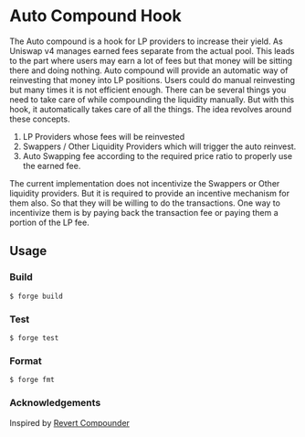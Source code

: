 # Auto Compound Hook

The Auto compound is a hook for LP providers to increase their yield. As Uniswap v4 manages earned fees separate from the actual pool. This leads to the part where users may earn a lot of fees but that money will be sitting there and doing nothing. Auto compound will provide an automatic way of reinvesting that money into LP positions. Users could do manual reinvesting but many times it is not efficient enough. There can be several things you need to take care of while compounding the liquidity manually. But with this hook, it automatically takes care of all the things. The idea revolves around these concepts.

1. LP Providers whose fees will be reinvested
2. Swappers / Other Liquidity Providers which will trigger the auto reinvest.
3. Auto Swapping fee according to the required price ratio to properly use the earned fee.

The current implementation does not incentivize the Swappers or Other liquidity providers. But it is required to provide an incentive mechanism for them also. So that they will be willing to do the transactions. One way to incentivize them is by paying back the transaction fee or paying them a portion of the LP fee.

## Usage

### Build

```shell
$ forge build
```

### Test

```shell
$ forge test
```

### Format

```shell
$ forge fmt
```

### Acknowledgements

Inspired by [Revert Compounder](https://github.com/revert-finance/compoundor)
